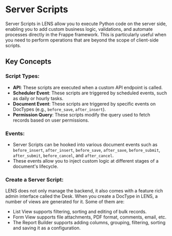 #  Server Scripts
  
Server Scripts in LENS allow you to execute Python code on the server side, enabling you to add custom business logic, validations, and automate processes directly in the Frappe framework. This is particularly useful when you need to perform operations that are beyond the scope of client-side scripts.
  

## Key Concepts
  

### Script Types:
  
-   **API**: These scripts are executed when a custom API endpoint is called.
-   **Scheduler Event**: These scripts are triggered by scheduled events, such as daily or hourly tasks.
-   **Document Event**: These scripts are triggered by specific events on DocTypes (e.g., `before_save`, `after_insert`).
-   **Permission Query**: These scripts modify the query used to fetch records based on user permissions.
  
### Events:  
  
-   Server Scripts can be hooked into various document events such as `before_insert`, `after_insert`, `before_save`, `after_save`, `before_submit`, `after_submit`, `before_cancel`, and `after_cancel`.
-   These events allow you to inject custom logic at different stages of a document's lifecycle.

  
### Create a Server Script:

LENS does not only manage the backend, it also comes with a feature rich admin interface called the Desk. When you create a DocType in LENS, a number of views are generated for it. Some of them are:

- List View supports filtering, sorting and editing of bulk records.
- Form View supports file attachments, PDF format, comments, email, etc.
- The Report Builder supports adding columns, grouping, filtering, sorting and saving it as a configuration.
<!--stackedit_data:
eyJoaXN0b3J5IjpbLTE5NDQ5MzgxNTAsMTAzMTM4OTM5MiwyMD
g0ODY3Mzk3LDIwOTQ3ODQ3MDAsNzMwOTk4MTE2XX0=
-->